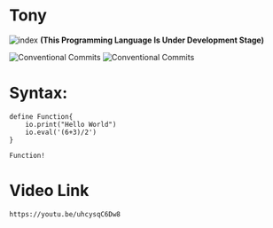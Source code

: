 # Tony
![index](https://user-images.githubusercontent.com/81899310/143827568-fc00e7e7-cf26-4a1d-997d-6d50d3589710.png) 
<b>(This Programming Language Is Under Development Stage)</b>

![Conventional Commits](https://img.shields.io/badge/Python%20-3.9.2-blue.svg) ![Conventional Commits](https://img.shields.io/badge/Tony%20-0.0.3-red.svg) 

# Syntax:
    define Function{
        io.print("Hello World")
        io.eval('(6+3)/2')
    }
    
    Function!
# Video Link
    https://youtu.be/uhcysqC6Dw8
